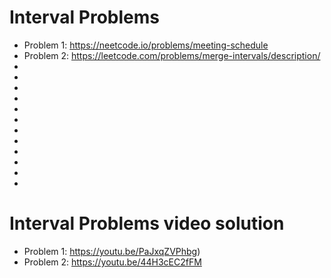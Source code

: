 # Interval Problems
- Problem 1: https://neetcode.io/problems/meeting-schedule
- Problem 2: https://leetcode.com/problems/merge-intervals/description/
-
-
-
-
-
-
-
-
-
-
-
-
# Interval Problems video solution
- Problem 1: https://youtu.be/PaJxqZVPhbg)
- Problem 2: https://youtu.be/44H3cEC2fFM

